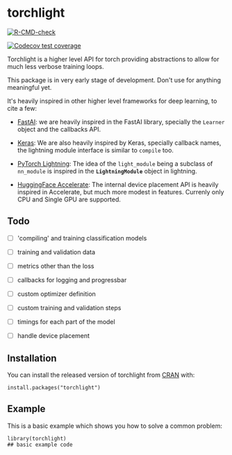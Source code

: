 # torchlight

<!-- badges: start -->

[![R-CMD-check](https://github.com/mlverse/torchlight/workflows/R-CMD-check/badge.svg)](https://github.com/mlverse/torchlight/actions)

[![Codecov test coverage](https://codecov.io/gh/mlverse/torchlight/branch/master/graph/badge.svg)](https://codecov.io/gh/mlverse/torchlight?branch=master)
<!-- badges: end -->

Torchlight is a higher level API for torch providing abstractions to allow for much less verbose training loops.

This package is in very early stage of development. Don't use for anything meaningful yet.

It's heavily inspired in other higher level frameworks for deep learning, to cite a few:

-   [FastAI](https://docs.fast.ai/): we are heavily inspired in the FastAI library, specially the `Learner` object and the callbacks API.

-   [Keras](https://keras.io/): We are also heavily inspired by Keras, specially callback names, the lightning module interface is similar to `compile` too.

-   [PyTorch Lightning](https://www.pytorchlightning.ai/): The idea of the `light_module` being a subclass of `nn_module` is inspired in the **`LightningModule`** object in lightning.

-   [HuggingFace Accelerate](https://huggingface.co/docs/accelerate/): The internal device placement API is heavily inspired in Accelerate, but much more modest in features. Currenly only CPU and Single GPU are supported.

## Todo

-   [ ] 'compiling' and training classification models

-   [ ] training and validation data

-   [ ] metrics other than the loss

-   [ ] callbacks for logging and progressbar

-   [ ] custom optimizer definition

-   [ ] custom training and validation steps

-   [ ] timings for each part of the model

-   [ ] handle device placement

## Installation

You can install the released version of torchlight from [CRAN](https://CRAN.R-project.org) with:

``` {.r}
install.packages("torchlight")
```

## Example

This is a basic example which shows you how to solve a common problem:

``` {.r}
library(torchlight)
## basic example code
```
